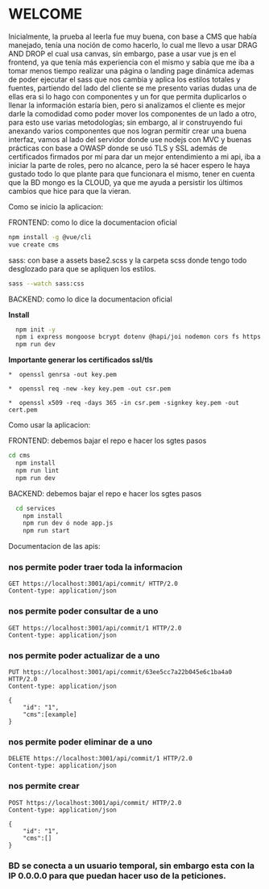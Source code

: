 # WELCOME

Inicialmente, la prueba al leerla fue muy buena, con base a CMS que había manejado, tenía una noción de como hacerlo, lo cual me llevo a usar DRAG AND DROP el cual usa canvas, sin embargo, pase a usar vue js en el frontend, ya que tenía más experiencia con el mismo y sabía que me iba a tomar menos tiempo realizar una página o landing page dinámica ademas de poder ejecutar el sass que nos cambia y aplica los estilos totales y fuentes, partiendo del lado del cliente se me presento varias dudas una de ellas era si lo hago con componentes y un for que permita duplicarlos o llenar la información estaría bien, pero si analizamos el cliente es mejor darle la comodidad como poder mover los componentes de un lado a otro, para esto use varias metodologías; sin embargo, al ir construyendo fui anexando varios componentes que nos logran permitir crear una buena interfaz, vamos al lado del servidor donde use nodejs con MVC y buenas prácticas con base a OWASP donde se usó TLS y SSL además de certificados firmados por mí para dar un mejor entendimiento a mi api, iba a iniciar la parte de roles, pero no alcance, pero la sé hacer espero le haya gustado todo lo que plante para que funcionara el mismo, tener en cuenta que la BD mongo es la CLOUD, ya que me ayuda a persistir los últimos cambios que hice para que la vieran. 

Como se inicio la aplicacion:

  FRONTEND: como lo dice la documentacion oficial

```sh
npm install -g @vue/cli
vue create cms
```

  sass: con base a assets base2.scss y la carpeta scss donde tengo todo desglozado para que se apliquen los estilos.
  
  ```sh
sass --watch sass:css
```
  
    
  BACKEND: como lo dice la documentacion oficial
  
  **Install**

```sh
  npm init -y
  npm i express mongoose bcrypt dotenv @hapi/joi nodemon cors fs https method-override morgan axios colors
  npm run dev
```

  **Importante generar los certificados ssl/tls**

    *  openssl genrsa -out key.pem

    *  openssl req -new -key key.pem -out csr.pem

    *  openssl x509 -req -days 365 -in csr.pem -signkey key.pem -out cert.pem
  


Como usar la aplicacion:

  FRONTEND: debemos bajar el repo e hacer los sgtes pasos

```sh
cd cms
  npm install
  npm run lint
  npm run dev
```
    
  BACKEND: debemos bajar el repo e hacer los sgtes pasos
  
```sh
  cd services
    npm install
    npm run dev ó node app.js
    npm run start
  ```
  
  Documentacion de las apis:
  

### nos permite poder traer toda la informacion

```http
GET https://localhost:3001/api/commit/ HTTP/2.0
Content-type: application/json
  ```


### nos permite poder consultar de a uno

```http
GET https://localhost:3001/api/commit/1 HTTP/2.0
Content-type: application/json
 ```

### nos permite poder actualizar de a uno

```http
PUT https://localhost:3001/api/commit/63ee5cc7a22b045e6c1ba4a0 HTTP/2.0
Content-type: application/json

{
    "id": "1",
    "cms":[example]
}
 ```


### nos permite poder eliminar de a uno

```http
DELETE https://localhost:3001/api/commit/1 HTTP/2.0
Content-type: application/json
 ```
 
 
### nos permite crear

```http
POST https://localhost:3001/api/commit/ HTTP/2.0
Content-type: application/json

{
    "id": "1",
    "cms":[]
}
 ```
 
### BD se conecta a un usuario temporal, sin embargo esta con la IP 0.0.0.0 para que puedan hacer uso de la peticiones.
 

